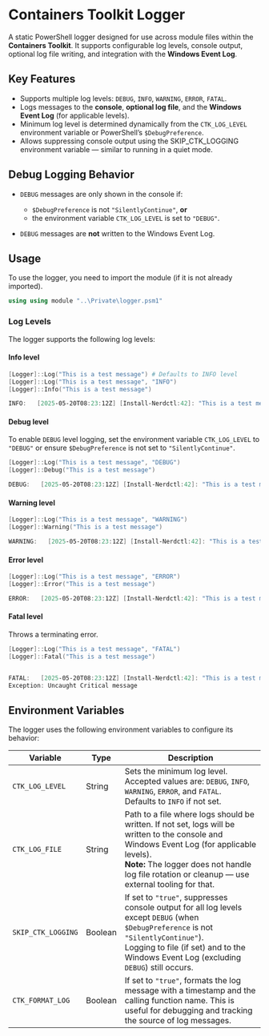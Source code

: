 # Containers Toolkit Logger

A static PowerShell logger designed for use across module files within the **Containers Toolkit**. It supports configurable log levels, console output, optional log file writing, and integration with the **Windows Event Log**.

## Key Features

- Supports multiple log levels: `DEBUG`, `INFO`, `WARNING`, `ERROR`, `FATAL`.
- Logs messages to the **console**, **optional log file**, and the **Windows Event Log** (for applicable levels).
- Minimum log level is determined dynamically from the `CTK_LOG_LEVEL` environment variable or PowerShell’s `$DebugPreference`.
- Allows suppressing console output using the SKIP_CTK_LOGGING environment variable — similar to running in a quiet mode.

## Debug Logging Behavior

- `DEBUG` messages are only shown in the console if:

  - `$DebugPreference` is not `"SilentlyContinue"`, **or**
  - the environment variable `CTK_LOG_LEVEL` is set to `"DEBUG"`.
- `DEBUG` messages are **not** written to the Windows Event Log.

## Usage

To use the logger, you need to import the module (if it is not already imported).

```PowerShell
using using module "..\Private\logger.psm1"
```

### Log Levels

The logger supports the following log levels:

#### Info level

```PowerShell
[Logger]::Log("This is a test message") # Defaults to INFO level
[Logger]::Log("This is a test message", "INFO")
[Logger]::Info("This is a test message")

INFO:   [2025-05-20T08:23:12Z] [Install-Nerdctl:42]: "This is a test message"
```

#### Debug level

To enable `DEBUG` level logging, set the environment variable `CTK_LOG_LEVEL` to `"DEBUG"` or ensure `$DebugPreference` is not set to `"SilentlyContinue"`.

```PowerShell
[Logger]::Log("This is a test message", "DEBUG")
[Logger]::Debug("This is a test message")

DEBUG:   [2025-05-20T08:23:12Z] [Install-Nerdctl:42]: "This is a test message"
```

#### Warning level

```PowerShell
[Logger]::Log("This is a test message", "WARNING")
[Logger]::Warning("This is a test message")

WARNING:   [2025-05-20T08:23:12Z] [Install-Nerdctl:42]: "This is a test message"
```

#### Error level

```PowerShell
[Logger]::Log("This is a test message", "ERROR")
[Logger]::Error("This is a test message")

ERROR:   [2025-05-20T08:23:12Z] [Install-Nerdctl:42]: "This is a test message"
```

#### Fatal level

Throws a terminating error.

```PowerShell
[Logger]::Log("This is a test message", "FATAL")
[Logger]::Fatal("This is a test message")


FATAL:   [2025-05-20T08:23:12Z] [Install-Nerdctl:42]: "This is a test message"
Exception: Uncaught Critical message
```

## Environment Variables

The logger uses the following environment variables to configure its behavior:

| Variable               | Type    | Description                                                                                                                                                                                                                                        |
| ---------------------- | ------- | -------------------------------------------------------------------------------------------------------------------------------------------------------------------------------------------------------------------------------------------------- |
| `CTK_LOG_LEVEL`        | String  | Sets the minimum log level. Accepted values are: `DEBUG`, `INFO`, `WARNING`, `ERROR`, and `FATAL`. <br>Defaults to `INFO` if not set.                                                                                                              |
| `CTK_LOG_FILE`         | String  | Path to a file where logs should be written. If not set, logs will be written to the console and Windows Event Log (for applicable levels). <br>**Note:** The logger does not handle log file rotation or cleanup — use external tooling for that. |
| `SKIP_CTK_LOGGING`     | Boolean | If set to `"true"`, suppresses console output for all log levels except `DEBUG` (when `$DebugPreference` is not `"SilentlyContinue"`). <br>Logging to file (if set) and to the Windows Event Log (excluding `DEBUG`) still occurs.                 |
| `CTK_FORMAT_LOG`       | Boolean | If set to `"true"`, formats the log message with a timestamp and the calling function name. This is useful for debugging and tracking the source of log messages.                                                                                  |
